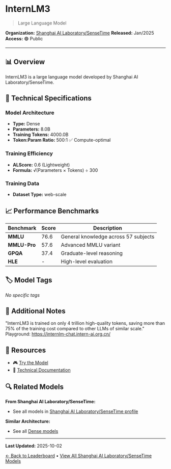 # InternLM3

> Large Language Model

**Organization:** [Shanghai AI Laboratory/SenseTime](../../labs/shanghai-ai-laboratorysensetime.md)
**Released:** Jan/2025
**Access:** 🟢 Public

---

## 📊 Overview

InternLM3 is a large language model developed by Shanghai AI Laboratory/SenseTime.

## 🔧 Technical Specifications

### Model Architecture
- **Type:** Dense
- **Parameters:** 8.0B
- **Training Tokens:** 4000.0B
- **Token:Param Ratio:** 500:1 ✅ Compute-optimal

### Training Efficiency
- **ALScore:** 0.6 (Lightweight)
- **Formula:** √(Parameters × Tokens) ÷ 300

### Training Data
- **Dataset Type:** web-scale

## 📈 Performance Benchmarks

| Benchmark | Score | Description |
|-----------|-------|-------------|
| **MMLU** | 76.6 | General knowledge across 57 subjects |
| **MMLU-Pro** | 57.6 | Advanced MMLU variant |
| **GPQA** | 37.4 | Graduate-level reasoning |
| **HLE** | - | High-level evaluation |

## 🏷️ Model Tags

_No specific tags_

## 📝 Additional Notes

"InternLM3 is trained on only 4 trillion high-quality tokens, saving more than 75% of the training cost compared to other LLMs of similar scale." Playground: https://internlm-chat.intern-ai.org.cn/

## 🔗 Resources

- 🎮 [Try the Model](https://huggingface.co/internlm/internlm3-8b-instruct)
- 📄 [Technical Documentation](https://huggingface.co/internlm/internlm3-8b-instruct)

## 🔍 Related Models

**From Shanghai AI Laboratory/SenseTime:**
- See all models in [Shanghai AI Laboratory/SenseTime profile](../../labs/shanghai-ai-laboratorysensetime.md)

**Similar Architecture:**
- See all [Dense models](../../architectures/dense.md)

---

**Last Updated:** 2025-10-02

[← Back to Leaderboard](../../README.md) • [View All Shanghai AI Laboratory/SenseTime Models](../../labs/shanghai-ai-laboratorysensetime.md)
